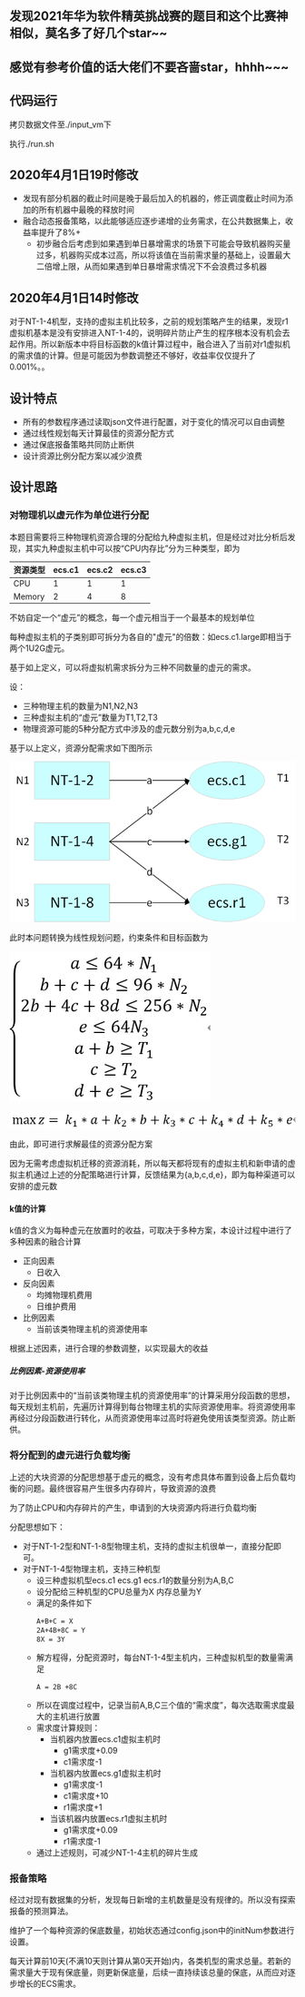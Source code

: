 ## 发现2021年华为软件精英挑战赛的题目和这个比赛神相似，莫名多了好几个star~~
## 感觉有参考价值的话大佬们不要吝啬star，hhhh~~~
## 代码运行

拷贝数据文件至./input_vm下

执行./run.sh

## 2020年4月1日19时修改

- 发现有部分机器的截止时间是晚于最后加入的机器的，修正调度截止时间为添加的所有机器中最晚的释放时间
- 融合动态报备策略，以此能够适应逐步递增的业务需求，在公共数据集上，收益率提升了8%+
  - 初步融合后考虑到如果遇到单日暴增需求的场景下可能会导致机器购买量过多，机器购买成本过高，所以将该值在当前需求量的基础上，设置最大二倍增上限，从而如果遇到单日暴增需求情况下不会浪费过多机器

## 2020年4月1日14时修改

对于NT-1-4机型，支持的虚拟主机比较多，之前的规划策略产生的结果，发现r1虚拟机基本是没有安排进入NT-1-4的，说明碎片防止产生的程序根本没有机会去起作用。所以新版本中将目标函数的k值计算过程中，融合进入了当前对r1虚拟机的需求值的计算。但是可能因为参数调整还不够好，收益率仅仅提升了0.001%。。

## 设计特点

- 所有的参数程序通过读取json文件进行配置，对于变化的情况可以自由调整
- 通过线性规划每天计算最佳的资源分配方式
- 通过保底报备策略共同防止断供
- 设计资源比例分配方案以减少浪费

## 设计思路

### 对物理机以虚元作为单位进行分配

本题目需要将三种物理机资源合理的分配给九种虚拟主机，但是经过对比分析后发现，其实九种虚拟主机中可以按“CPU内存比”分为三种类型，即为

|资源类型|ecs.c1 | ecs.c2 | ecs.c3|
|-|-|-|-|
|CPU|1|1|1|
|Memory|2|4|8|

不妨自定一个“虚元”的概念，每一个虚元相当于一个最基本的规划单位

每种虚拟主机的子类别即可拆分为各自的"虚元"的倍数：如ecs.c1.large即相当于两个1U2G虚元。

基于如上定义，可以将虚拟机需求拆分为三种不同数量的虚元的需求。

设：
- 三种物理主机的数量为N1,N2,N3
- 三种虚拟主机的“虚元”数量为T1,T2,T3
- 物理资源可能的5种分配方式中涉及的虚元数分别为a,b,c,d,e
 
基于以上定义，资源分配需求如下图所示

![资源分配示意图](pic/20200329162450.png)

此时本问题转换为线性规划问题，约束条件和目标函数为

![约束条件](pic/20200329164504.png)

![目标函数](pic/20200329165055.png)

由此，即可进行求解最佳的资源分配方案

因为无需考虑虚拟机迁移的资源消耗，所以每天都将现有的虚拟主机和新申请的虚拟主机通过上述的分配策略进行计算，反馈结果为{a,b,c,d,e}，即为每种渠道可以安排的虚元数

#### k值的计算

k值的含义为每种虚元在放置时的收益，可取决于多种方案，本设计过程中进行了多种因素的融合计算

- 正向因素
  - 日收入
- 反向因素
  - 均摊物理机费用
  - 日维护费用
- 比例因素
  - 当前该类物理主机的资源使用率

根据上述因素，进行合理的参数调整，以实现最大的收益

##### 比例因素-资源使用率

对于比例因素中的“当前该类物理主机的资源使用率”的计算采用分段函数的思想，每天规划主机前，先遍历计算得到每台物理主机的实际资源使用率。将资源使用率再经过分段函数进行转化，从而资源使用率过高时将避免使用该类型资源。防止断供。

### 将分配到的虚元进行负载均衡

上述的大块资源的分配思想基于虚元的概念，没有考虑具体布置到设备上后负载均衡的问题。最终很容易产生很多内存碎片，导致资源的浪费

为了防止CPU和内存碎片的产生，申请到的大块资源内将进行负载均衡

分配思想如下：

- 对于NT-1-2型和NT-1-8型物理主机，支持的虚拟主机很单一，直接分配即可。
- 对于NT-1-4型物理主机，支持三种机型
  - 设三种虚拟机型ecs.c1 ecs.g1 ecs.r1的数量分别为A,B,C
  - 设分配给三种机型的CPU总量为X 内存总量为Y
  - 满足的条件如下
    ```
    A+B+C = X
    2A+4B+8C = Y
    8X = 3Y
    ```
  - 解方程得，分配资源时，每台NT-1-4型主机内，三种虚拟机型的数量需满足
    ```
    A = 2B +8C
    ```
  - 所以在调度过程中，记录当前A,B,C三个值的“需求度”，每次选取需求度最大的主机进行放置
  - 需求度计算规则：
    - 当机器内放置ecs.c1虚拟主机时
      - g1需求度+0.09
      - c1需求度-1
    - 当机器内放置ecs.g1虚拟主机时
      - g1需求度-1
      - c1需求度+10
      - r1需求度+1
    - 当该机器内放置ecs.r1虚拟主机时
      - g1需求度+0.09
      - r1需求度-1
  - 通过上述规则，可减少NT-1-4主机的碎片生成

### 报备策略

经过对现有数据集的分析，发现每日新增的主机数量是没有规律的。所以没有探索报备的预测算法。

维护了一个每种资源的保底数量，初始状态通过config.json中的initNum参数进行设置。

每天计算前10天(不满10天则计算从第0天开始)内，各类机型的需求总量。若新的需求量大于现有保底量，则更新保底量，后续一直持续该总量的保底，从而应对逐步增长的ECS需求。
